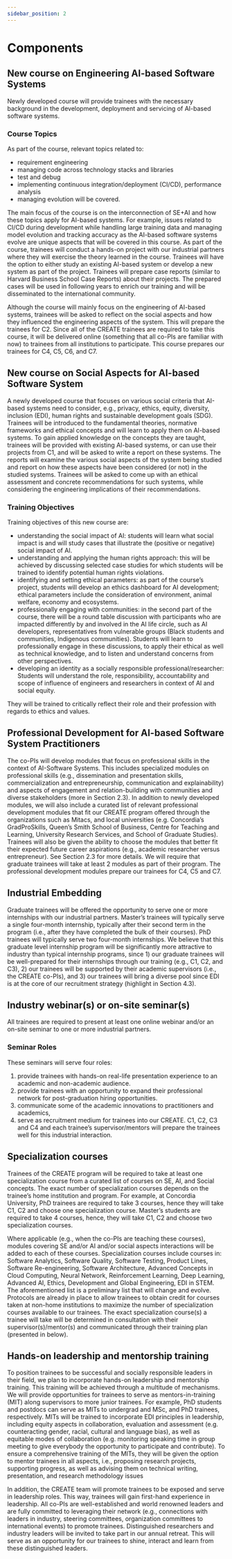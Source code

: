 ```yaml
---
sidebar_position: 2
---
```


# Components

## New course on Engineering AI-based Software Systems

Newly developed course will provide trainees with the necessary background in the development, deployment and servicing of AI-based software
systems.

### Course Topics

As part of the course, relevant topics related to:

- requirement engineering
- managing code across technology stacks and libraries
- test and debug
- implementing continuous integration/deployment (CI/CD), performance analysis
- managing evolution will be covered.

The main
focus of the course is on the interconnection of SE+AI and how these topics apply for AI-based systems.
For example, issues related to CI/CD during development while handling large training data and managing
model evolution and tracking accuracy as the AI-based software systems evolve are unique aspects that
will be covered in this course. As part of the course, trainees will conduct a hands-on project with our
industrial partners where they will exercise the theory learned in the course. Trainees will have the option
to either study an existing AI-based system or develop a new system as part of the project. Trainees will
prepare case reports (similar to Harvard Business School Case Reports) about their projects. The prepared
cases will be used in following years to enrich our training and will be disseminated to the international
community.

Although the course will mainly focus on the engineering of AI-based systems, trainees will be asked
to reflect on the social aspects and how they influenced the engineering aspects of the system. This will
prepare the trainees for C2. Since all of the CREATE trainees are required to take this course, it will
be delivered online (something that all co-PIs are familiar with now) to trainees from all institutions to
participate. This course prepares our trainees for C4, C5, C6, and C7.

## New course on Social Aspects for AI-based Software System

A newly developed course that focuses
on various social criteria that AI-based systems need to consider, e.g., privacy, ethics, equity, diversity,
inclusion (EDI), human rights and sustainable development goals (SDG). Trainees will be introduced to
the fundamental theories, normative frameworks and ethical concepts and will learn to apply them on AI-based
systems. To gain applied knowledge on the concepts they are taught, trainees will be provided with
existing AI-based systems, or can use their projects from C1, and will be asked to write a report on these
systems. The reports will examine the various social aspects of the system being studied and report on how
these aspects have been considered (or not) in the studied systems. Trainees will be asked to come up with
an ethical assessment and concrete recommendations for such systems, while considering the engineering
implications of their recommendations.

### Training Objectives

Training objectives of this new course are:

- understanding the social impact of AI: students will learn
  what social impact is and will study cases that illustrate the (positive or negative) social impact of AI.
- understanding and applying the human rights approach: this will be achieved by discussing selected case
  studies for which students will be trained to identify potential human rights violations.
- identifying and
  setting ethical parameters: as part of the course’s project, students will develop an ethics dashboard for AI
  development; ethical parameters include the consideration of environment, animal welfare, economy and
  ecosystems.
- professionally engaging with communities: in the second part of the course, there will
  be a round table discussion with participants who are impacted differently by and involved in the AI life
  circle, such as AI developers, representatives from vulnerable groups (Black students and communities,
  Indigenous communities). Students will learn to professionally engage in these discussions, to apply their
  ethical as well as technical knowledge, and to listen and understand concerns from other perspectives.
- developing an identity as a socially responsible professional/researcher: Students will understand the
  role, responsibility, accountability and scope of influence of engineers and researchers in context of AI and
  social equity.

They will be trained to critically reflect their role and their profession with regards to ethics
and values.

## Professional Development for AI-based Software System Practitioners

The co-PIs will develop
modules that focus on professional skills in the context of AI-Software Systems. This includes specialized
modules on professional skills (e.g., dissemination and presentation skills, commercialization and entrepreneurship,
communication and explainability) and aspects of engagement and relation-building with
communities and diverse stakeholders (more in Section 2.3). In addition to newly developed modules, we
will also include a curated list of relevant professional development modules that fit our CREATE program
offered through the organizations such as Mitacs, and local universities (e.g. Concordia’s GradProSkills,
Queen’s Smith School of Business, Centre for Teaching and Learning, University Research Services, and
School of Graduate Studies). Trainees will also be given the ability to choose the modules that better fit
their expected future career aspirations (e.g., academic researcher versus entrepreneur). See Section 2.3
for more details. We will require that graduate trainees will take at least 2 modules as part of their program.
The professional development modules prepare our trainees for C4, C5 and C7.

## Industrial Embedding

Graduate trainees will be offered the opportunity to serve one or more internships
with our industrial partners. Master’s trainees will typically serve a single four-month internship,
typically after their second term in the program (i.e., after they have completed the bulk of their courses).
PhD trainees will typically serve two four-month internships. We believe that this graduate level internship
program will be significantly more attractive to industry than typical internship programs, since 1) our
graduate trainees will be well-prepared for their internships through our training (e.g., C1, C2, and C3), 2)
our trainees will be supported by their academic supervisors (i.e., the CREATE co-PIs), and 3) our trainees
will bring a diverse pool since EDI is at the core of our recruitment strategy (highlight in Section 4.3).

## Industry webinar(s) or on-site seminar(s)

All trainees are required to present at least one online
webinar and/or an on-site seminar to one or more industrial partners.

### Seminar Roles

These seminars will serve four roles:

1. provide trainees with hands-on real-life presentation experience to an academic and non-academic audience.
2. provide trainees with an opportunity to expand their professional network for post-graduation hiring opportunities.
3. communicate some of the academic innovations to practitioners and academics,
4. serve as recruitment medium for trainees into our CREATE. C1, C2, C3 and C4 and each trainee’s supervisor/mentors will prepare the trainees well for this industrial interaction.

## Specialization courses

Trainees of the CREATE program will be required to take at least one
specialization course from a curated list of courses on SE, AI, and Social concepts. The exact number of
specialization courses depends on the trainee’s home institution and program. For example, at Concordia
University, PhD trainees are required to take 3 courses, hence they will take C1, C2 and choose one
specialization course. Master’s students are required to take 4 courses, hence, they will take C1, C2 and
choose two specialization courses.

Where applicable (e.g., when the co-PIs are teaching these courses), modules covering SE and/or
AI and/or social aspects interactions will be added to each of these courses. Specialization courses include
courses in: Software Analytics, Software Quality, Software Testing, Product Lines, Software Re-engineering,
Software Architecture, Advanced Concepts in Cloud Computing, Neural Network, Reinforcement
Learning, Deep Learning, Advanced AI, Ethics, Development and Global Engineering, EDI in
STEM. The aforementioned list is a preliminary list that will change and evolve. Protocols are already in
place to allow trainees to obtain credit for courses taken at non-home institutions to maximize the number
of specialization courses available to our trainees. The exact specialization course(s) a trainee will take will
be determined in consultation with their supervisor(s)/mentor(s) and communicated through their training
plan (presented in below).

## Hands-on leadership and mentorship training

To position trainees to be successful and socially
responsible leaders in their field, we plan to incorporate hands-on leadership and mentorship training. This
training will be achieved through a multitude of mechanisms. We will provide opportunities for trainees to
serve as mentors-in-training (MIT) along supervisors to more junior trainees. For example, PhD students
and postdocs can serve as MITs to undergrad and MSc, and PhD trainees, respectively. MITs will be
trained to incorporate EDI principles in leadership, including equity aspects in collaboration, evaluation
and assessment (e.g. counteracting gender, racial, cultural and language bias), as well as equitable modes
of collaboration (e.g. monitoring speaking time in group meeting to give everybody the opportunity to
participate and contribute). To ensure a comprehensive training of the MITs, they will be given the option
to mentor trainees in all aspects, i.e., proposing research projects, supporting progress, as well as advising
them on technical writing, presentation, and research methodology issues

In addition, the CREATE team will promote trainees to be exposed and serve in leadership roles. This
way, trainees will gain first-hand experience in leadership. All co-PIs are well-established and world renowned
leaders and are fully committed to leveraging their network (e.g., connections with leaders in
industry, steering committees, organization committees to international events) to promote trainees.
Distinguished researchers and industry leaders will be invited to take part in our annual retreat. This will serve
as an opportunity for our trainees to shine, interact and learn from these distinguished leaders.
